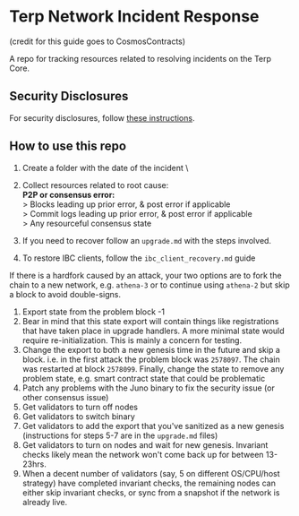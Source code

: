 # Terp Network Incident Response

(credit for this guide goes to CosmosContracts)

A repo for tracking resources related to resolving incidents on the Terp Core.

## Security Disclosures

For security disclosures, follow [these instructions](https://github.com/terpnetwork/terp-core/blob/main/SECURITY.md).

## How to use this repo

1. Create a folder with the date of the incident \
2. Collect resources related to root cause: \
    **P2P or consensus error:** \
            > Blocks leading up prior error, & post error if applicable \
            > Commit logs leading up prior error, & post error if applicable \
            > Any resourceful consensus state 

3. If you need to recover follow an `upgrade.md` with the steps involved.
4. To restore IBC clients, follow the `ibc_client_recovery.md` guide

If there is a hardfork caused by an attack, your two options are to fork the chain to a new network, e.g. `athena-3` or to continue using `athena-2` but skip a block to avoid double-signs.


1. Export state from the problem block -1
2. Bear in mind that this state export will contain things like registrations that have taken place in upgrade handlers. A more minimal state would require re-initialization. This is mainly a concern for testing.
3. Change the export to both a new genesis time in the future and skip a block. i.e. in the first attack the problem block was `2578097`. The chain was restarted at block `2578099`. Finally, change the state to remove any problem state, e.g. smart contract state that could be problematic
4. Patch any problems with the Juno binary to fix the security issue (or other consensus issue)
5. Get validators to turn off nodes
6. Get validators to switch binary
7. Get validators to add the export that you've sanitized as a new genesis (instructions for steps 5-7 are in the `upgrade.md` files)
8. Get validators to turn on nodes and wait for new genesis. Invariant checks likely mean the network won't come back up for between 13-23hrs.
9. When a decent number of validators (say, 5 on different OS/CPU/host strategy) have completed invariant checks, the remaining nodes can either skip invariant checks, or sync from a snapshot if the network is already live.

